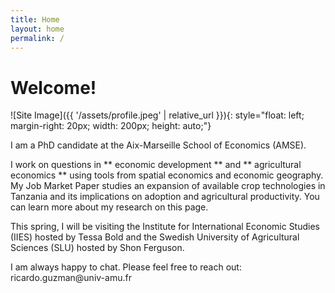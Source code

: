 ```yaml
---
title: Home
layout: home
permalink: /
---
```

# Welcome!

![Site Image]({{ '/assets/profile.jpeg' | relative_url }}){: style="float: left; margin-right: 20px; width: 200px; height: auto;"}

I am a PhD candidate at the Aix-Marseille School of Economics ([AMSE]).

I work on questions in ** economic development ** and ** agricultural economics ** using tools from spatial economics and economic geography. My Job Market Paper studies an expansion of available crop technologies in Tanzania and its implications on adoption and agricultural productivity. You can learn more about my research on this page.

This spring, I will be visiting the Institute for International Economic Studies ([IIES]) hosted by Tessa Bold and the Swedish University of Agricultural Sciences ([SLU]) hosted by Shon Ferguson.

I am always happy to chat. Please feel free to reach out: ricardo.guzman@univ-amu.fr

[AMSE]: [https://just-the-docs.github.io/just-the-docs/](https://www.amse-aixmarseille.fr/en)
[IIES]: [https://www.su.se/institute-for-international-economic-studies/]
[SLU]: [https://www.slu.se/]

<style>
  a {
      color: #212121; /* Your link color */
      text-decoration: none; /* Optional: removes underline */
  }

  a:hover {
      color: #1C86EE; /* Hover color */
  }
</style>

